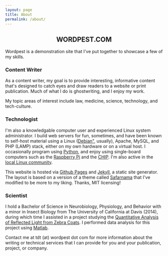 ```yaml
---
layout: page
title: About
permalink: /about/
---
```


<div class="post-content">
<center>    <h2 class="sname-main">WORDPEST.COM</h2></center>
<p>Wordpest is a demonstration site that I've put together to showcase a few of my skills.</p>

<div class="writer writer-title">
<h3>Content Writer</h3>
</div>
<p>As a content writer, my goal is to provide interesting, informative content that's designed to
catch eyes and draw readers to a website or print publication. Much of what I do is ghostwriting, and
I enjoy my work. </p>

<p>My topic areas of interest include law, medicine, science, technology, and tech-culture.</p>



<div class="techno techno-title">
<h3>Technologist</h3>
<p>I'm also a knowledgable computer user and experienced Linux system administrator. I build web servers for fun, sometimes, and have been known to self-host
material using a Linux (<a href="https://www.debian.org/">Debian"</a>, usually), Apache, MySQL, and PHP (LAMP) stack, either on my own hardware or on a virtual host. 
I occasionally program using <a href="http://www.python.org">Python</a>, and enjoy using single-board computers such as the 
<a href="https://www.raspberrypi.org/">Raspberry Pi</a> and the <a href="https://getchip.com/">CHIP</a>. 
I'm also active in the <a href="http://www.lugod.org">local Linux community</a>.
</p>

<p>This website is hosted via <a href="https://pages.github.com/">Github Pages</a> and <a href="https://jekyllrb.com">Jekyll</a>, a static site
generator. The layout is based on a version of a theme called <a href="https://github.com/hemangsk/safarnama">Safarnama</a> that I've modified 
to be more to my liking. Thanks, MIT licensing!
</p>
</div>

<div class="science science-title">
<h3>Scientist</h3>
</div>
<p>I hold a Bachelor of Science in Neurobiology, Physiology, and Behavior with a minor in Insect Biology from 
The University of California at Davis (2014), during which time I assisted in a project studying the 
<a href="http://journals.plos.org/plosone/article?id=10.1371/journal.pone.0154504">Quantitative Analysis of Reflected Light from Zebra Coats</a>.
I performed data analysis for this project using <a href="https://www.mathworks.com/products/matlab.html">Matlab</a>. 
</p>
</div>


<p>Contact me at tdt (at) wordpest dot com for more information about the writing or technical services
that I can provide for you and your publication, project, or company. </p>

